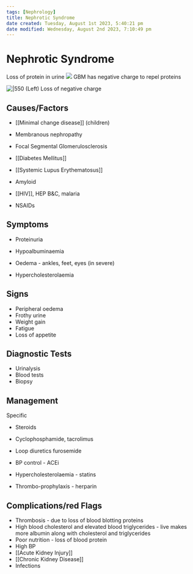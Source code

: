 ```yaml
---
tags: [Nephrology]
title: Nephrotic Syndrome
date created: Tuesday, August 1st 2023, 5:40:21 pm
date modified: Wednesday, August 2nd 2023, 7:10:49 pm
---
```



# Nephrotic Syndrome

Loss of protein in urine
![](https://i.imgur.com/VAfMaKP.png)
GBM has negative charge to repel proteins

![|550](https://i.imgur.com/1Gcrlno.png)
(Left) Loss of negative charge

## Causes/Factors

- [[Minimal change disease]] (children)
- Membranous nephropathy
- Focal Segmental Glomerulosclerosis
- [[Diabetes Mellitus]]
- [[Systemic Lupus Erythematosus]]
- Amyloid

- [[HIV]], HEP B&C, malaria
- NSAIDs

## Symptoms

- Proteinuria
- Hypoalbuminaemia
- Oedema - ankles, feet, eyes (in severe)

- Hypercholesterolaemia

## Signs

- Peripheral oedema
- Frothy urine
- Weight gain
- Fatigue
- Loss of appetite

## Diagnostic Tests

- Urinalysis
- Blood tests
- Biopsy

## Management

Specific

- Steroids
- Cyclophosphamide, tacrolimus

- Loop diuretics furosemide
- BP control - ACEi
- Hypercholesterolaemia - statins
- Thrombo-prophylaxis - herparin

## Complications/red Flags

- Thrombosis - due to loss of blood blotting proteins
- High blood cholesterol and elevated blood triglycerides - live makes more albumin along with cholesterol and triglycerides
- Poor nutrition - loss of blood protein
- High BP
- [[Acute Kidney Injury]]
- [[Chronic Kidney Disease]]
- Infections
